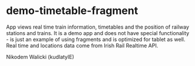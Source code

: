 # demo-timetable-fragment
App views real time train information, timetables and the position of railway stations and trains.
It is a demo app and does not have special functionality - is just an example of using fragments and is optimized for tablet as well.
Real time and locations data come from Irish Rail Realtime API.

Nikodem Walicki (kudlatyIE)